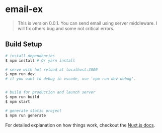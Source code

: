 # email-ex

> This is version 0.0.1.
> You can send email using server middleware.
> I will fix others bug and some not critical errors.

## Build Setup

``` bash
# install dependencies
$ npm install # Or yarn install

# serve with hot reload at localhost:3000
$ npm run dev
# if you want to debug in vscode, use 'npm run dev-debug'.


# build for production and launch server
$ npm run build
$ npm start

# generate static project
$ npm run generate
```

For detailed explanation on how things work, checkout the [Nuxt.js docs](https://github.com/nuxt/nuxt.js).

